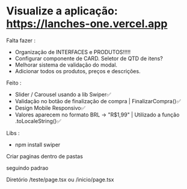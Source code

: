 # Visualize a aplicação: https://lanches-one.vercel.app

Falta fazer :
- Organização de INTERFACES e PRODUTOS!!!!!
- Configurar componente de CARD. Seletor de QTD de itens?
- Melhorar sistema de validação do modal.
- Adicionar todos os produtos, preços e descrições.

Feito :
- Slider / Carousel usando a lib Swiper✅
- Validação no botão de finalização de compra | FinalizarCompra()✅
- Design Mobile Responsivo✅
- Valores aparecem no formato BRL -> "R$1,99" | Utilizado a função .toLocaleString()✅

Libs :
- npm install swiper

Criar paginas dentro de pastas 

seguindo padrao

Diretório /teste/page.tsx ou /inicio/page.tsx